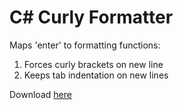 # C# Curly Formatter
Maps 'enter' to formatting functions:
1. Forces curly brackets on new line
2. Keeps tab indentation on new lines

Download [here](https://marketplace.visualstudio.com/items?itemName=Ironcutter24.cscurlyformatter)
